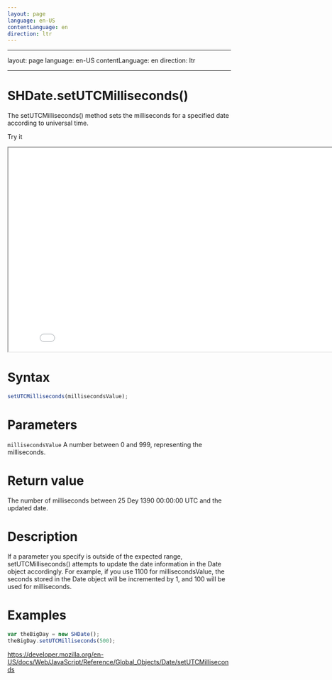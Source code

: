 ```yaml
---
layout: page
language: en-US
contentLanguage: en
direction: ltr
---
```


---

layout: page
language: en-US
contentLanguage: en
direction: ltr

---

# SHDate.setUTCMilliseconds()

The setUTCMilliseconds() method sets the milliseconds for a specified date according to universal time.

Try it

<iframe style="width: 830px; height: 460px;" src="/SHDateTime-js/examples/live.html?function=setUTCMilliseconds" title="MDN Web Docs Interactive Example" loading="lazy"></iframe>
<br/>

# Syntax

```js
setUTCMilliseconds(millisecondsValue);
```

# Parameters

<code>millisecondsValue</code>
A number between 0 and 999, representing the milliseconds.

# Return value

The number of milliseconds between 25 Dey 1390 00:00:00 UTC and the updated date.

# Description

If a parameter you specify is outside of the expected range, setUTCMilliseconds() attempts to update the date information in the Date object accordingly. For example, if you use 1100 for millisecondsValue, the seconds stored in the Date object will be incremented by 1, and 100 will be used for milliseconds.

# Examples

```js
var theBigDay = new SHDate();
theBigDay.setUTCMilliseconds(500);
```

https://developer.mozilla.org/en-US/docs/Web/JavaScript/Reference/Global_Objects/Date/setUTCMilliseconds
